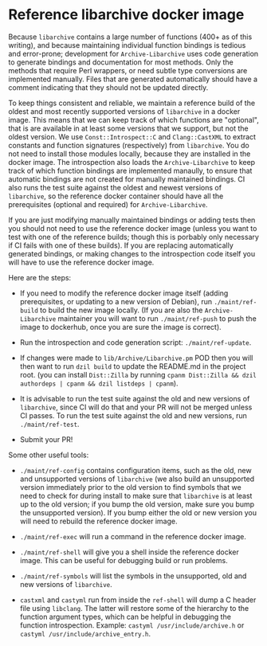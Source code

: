 # Reference libarchive docker image

Because `libarchive` contains a large number of functions (400+ as of this writing),
and because maintaining individual function bindings is tedious and error-prone;
development for `Archive-Libarchive` uses code generation to generate bindings and
documentation for most methods.  Only the methods that require Perl wrappers, or need
subtle type conversions are implemented manually.  Files that are generated automatically
should have a comment indicating that they should not be updated directly.

To keep things consistent and reliable, we maintain a reference build of the oldest
and most recently supported versions of `libarchive` in a docker image. This means that
we can keep track of which functions are "optional", that is are available in at least
some versions that we support, but not the oldest version. We use `Const::Introspect::C`
and `Clang::CastXML` to extract constants and function signatures (respectively) from
`libarchive`.  You do not need to install those modules locally, because they are
installed in the docker image.  The introspection also loads the `Archive-Libarchive`
to keep track of which function bindings are implemented manaully, to ensure that
automatic bindings are not created for manually maintained bindings.  CI also runs
the test suite against the oldest and newest versions of `libarchive`, so the
reference docker container should have all the prerequisites (optional and required)
for `Archive-Libarchive`.

If you are just modifying manually maintained bindings or adding tests then you
should not need to use the reference docker image (unless you want to test with one
of the reference builds; though this is porbably only necessary if CI fails with one
of these builds).  If you are replacing automatically generated bindings, or making
changes to the introspection code itself you will have to use the reference docker
image.

Here are the steps:

 * If you need to modify the reference docker image itself (adding prerequisites, or
   updating to a new version of Debian), run `./maint/ref-build` to build the new
   image locally.  (If you are also the `Archive-Libarchive` maintainer you will
   want to run `./maint/ref-push` to push the image to dockerhub, once you are sure
   the image is correct).

 * Run the introspection and code generation script: `./maint/ref-update`.

 * If changes were made to `lib/Archive/Libarchive.pm` POD then you will then want
   to run `dzil build` to update the README.md in the project root.  (you can
   install `Dist::Zilla` by running `cpanm Dist::Zilla && dzil authordeps | cpanm && dzil listdeps | cpanm`).

 * It is advisable to run the test suite against the old and new versions of
   `libarchive`, since CI will do that and your PR will not be merged unless CI
   passes.  To run the test suite against the old and new versions, run `./maint/ref-test`.

 * Submit your PR!

Some other useful tools:

 * `./maint/ref-config` contains configuration items, such as the old, new and unsupported
   versions of `libarchive` (we also build an unsupported version immediately prior to
   the old version to find symbols that we need to check for during install to make sure
   that `libarchive` is at least up to the old version; if you bump the old version,
   make sure you bump the unsupported version).  If you bump either the old or new version
   you will need to rebuild the reference docker image.

 * `./maint/ref-exec` will run a command in the reference docker image.

 * `./maint/ref-shell` will give you a shell inside the reference docker image.  This can
   be useful for debugging build or run problems.

 * `./maint/ref-symbols` will list the symbols in the unsupported, old and new versions of
   `libarchive`.

 * `castxml` and `castyml` run from inside the `ref-shell` will dump a C header file using
   `libclang`.  The latter will restore some of the hierarchy to the function argument
   types, which can be helpful in debugging the function introspection.  Example:
   `castyml /usr/include/archive.h` or `castyml /usr/include/archive_entry.h`.

